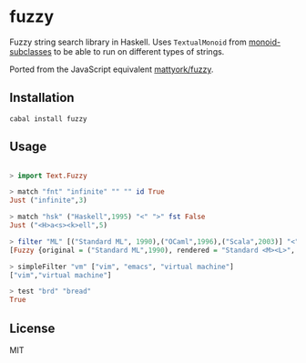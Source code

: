 # fuzzy

Fuzzy string search library in Haskell. Uses `TextualMonoid`
from [monoid-subclasses](https://hackage.haskell.org/package/monoid-subclasses)
to be able to run on different types of strings.

Ported from the JavaScript equivalent [mattyork/fuzzy](https://github.com/mattyork/fuzzy).

## Installation

```
cabal install fuzzy
```

## Usage

```haskell

> import Text.Fuzzy

> match "fnt" "infinite" "" "" id True
Just ("infinite",3)

> match "hsk" ("Haskell",1995) "<" ">" fst False
Just ("<H>a<s><k>ell",5)

> filter "ML" [("Standard ML", 1990),("OCaml",1996),("Scala",2003)] "<" ">" fst False
[Fuzzy {original = ("Standard ML",1990), rendered = "Standard <M><L>", score = 4},Fuzzy {original = ("OCaml",1996), rendered = "Oca<m><l>", score = 4}]

> simpleFilter "vm" ["vim", "emacs", "virtual machine"]
["vim","virtual machine"]

> test "brd" "bread"
True
```

## License

MIT
